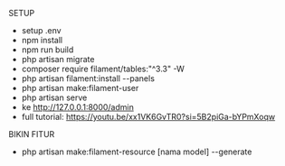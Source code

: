 SETUP
- setup .env
- npm install
- npm run build
- php artisan migrate
- composer require filament/tables:"^3.3" -W
- php artisan filament:install --panels
- php artisan make:filament-user
- php artisan serve
- ke http://127.0.0.1:8000/admin
- full tutorial: https://youtu.be/xx1VK6GvTR0?si=5B2piGa-bYPmXoqw

BIKIN FITUR
- php artisan make:filament-resource [nama model] --generate